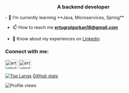 <h3 align="center">A backend developer</h3>
- 🌱 I’m currently learning **Java, Microservices, Spring**

- 📫 How to reach me **ertugrulgurkan16@gmail.com**

- 📄 Know about my experiences on [Linkedin](https://www.linkedin.com/in/ertugrulgurkan/)

<h3 align="left">Connect with me:</h3>
<p align="left">
<a href="https://linkedin.com/in/ertugrulgurkan" target="blank"><img align="center" src="https://raw.githubusercontent.com/rahuldkjain/github-profile-readme-generator/master/src/images/icons/Social/linked-in-alt.svg" alt="ertugrulgurkan" height="30" width="40" /></a>
<a href="https://www.hackerrank.com/ertugrulgurkan" target="blank"><img align="center" src="https://raw.githubusercontent.com/rahuldkjain/github-profile-readme-generator/master/src/images/icons/Social/hackerrank.svg" alt="ertugrulgurkan" height="30" width="40" /></a>
</p>

[![Top Langs](https://github-readme-stats.vercel.app/api/top-langs/?username=ertugrulgurkan)](https://github.com/anuraghazra/github-readme-stats) [GitHub stats](https://github-readme-stats.vercel.app/api?username=ertugrulgurkan&show_icons=true) 

![Profile views](https://gpvc.arturio.dev/ertugrulgurkan)  
